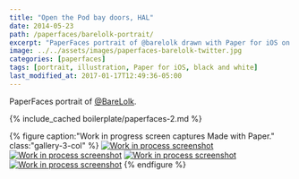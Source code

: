 ```yaml
---
title: "Open the Pod bay doors, HAL"
date: 2014-05-23
path: /paperfaces/barelolk-portrait/
excerpt: "PaperFaces portrait of @barelolk drawn with Paper for iOS on an iPad."
image: ../../assets/images/paperfaces-barelolk-twitter.jpg
categories: [paperfaces]
tags: [portrait, illustration, Paper for iOS, black and white]
last_modified_at: 2017-01-17T12:49:36-05:00
---
```


PaperFaces portrait of [@BareLolk](https://twitter.com/BareLolk).

{% include_cached boilerplate/paperfaces-2.md %}

{% figure caption:"Work in progress screen captures Made with Paper." class:"gallery-3-col" %}
[![Work in process screenshot](../../assets/images/paperfaces-barelolk-process-1-600.jpg)](../../assets/images/paperfaces-barelolk-process-1-lg.jpg) [![Work in process screenshot](../../assets/images/paperfaces-barelolk-process-2-600.jpg)](../../assets/images/paperfaces-barelolk-process-2-lg.jpg) [![Work in process screenshot](../../assets/images/paperfaces-barelolk-process-3-600.jpg)](../../assets/images/paperfaces-barelolk-process-3-lg.jpg) [![Work in process screenshot](../../assets/images/paperfaces-barelolk-process-4-600.jpg)](../../assets/images/paperfaces-barelolk-process-4-lg.jpg)
{% endfigure %}
